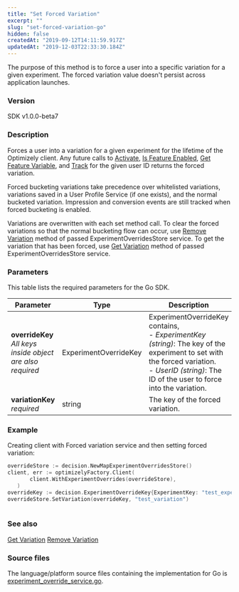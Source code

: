 ```yaml
---
title: "Set Forced Variation"
excerpt: ""
slug: "set-forced-variation-go"
hidden: false
createdAt: "2019-09-12T14:11:59.917Z"
updatedAt: "2019-12-03T22:33:30.184Z"
---
```

The purpose of this method is to force a user into a specific variation for a given experiment. The forced variation value doesn't persist across application launches.

### Version
SDK v1.0.0-beta7

### Description
Forces a user into a variation for a given experiment for the lifetime of the Optimizely client. Any future calls to [Activate](doc:activate), [Is Feature Enabled](doc:is-feature-enabled-go), [Get Feature Variable](doc:get-feature-variable-go), and [Track](doc:track-go) for the given user ID returns the forced variation.

Forced bucketing variations take precedence over whitelisted variations, variations saved in a User Profile Service (if one exists), and the normal bucketed variation. Impression and conversion events are still tracked when forced bucketing is enabled.

Variations are overwritten with each set method call. To clear the forced variations so that the normal bucketing flow can occur, use [Remove Variation](doc:remove-forced-variation-go) method of passed ExperimentOverridesStore service. To get the variation that has been forced, use [Get Variation](doc:get-forced-variation-go) method of passed ExperimentOverridesStore service.

### Parameters
This table lists the required parameters for the Go SDK.

| Parameter                                                      | Type                  | Description                                                                                                                                                                                          |
|----------------------------------------------------------------|-----------------------|------------------------------------------------------------------------------------------------------------------------------------------------------------------------------------------------------|
| **overrideKey**<br/>*All keys inside object are also required* | ExperimentOverrideKey | ExperimentOverrideKey contains,<br/>- *ExperimentKey (string)*: The key of the experiment to set with the forced variation.<br/>- *UserID (string)*: The ID of the user to force into the variation. |
| **variationKey**<br/>*required*                                | string                | The key of the forced variation.                                                                                                                                                                     |

### Example
Creating client with Forced variation service and then setting forced variation:

```go
overrideStore := decision.NewMapExperimentOverridesStore()
client, err := optimizelyFactory.Client(
       client.WithExperimentOverrides(overrideStore),
   )
overrideKey := decision.ExperimentOverrideKey{ExperimentKey: "test_experiment", UserID: "test_user"}
overrideStore.SetVariation(overrideKey, "test_variation")
  
```

### See also
[Get Variation](doc:get-forced-variation-go) 
[Remove Variation](doc:remove-forced-variation-go) 

### Source files
The language/platform source files containing the implementation for Go is [experiment_override_service.go](https://github.com/optimizely/go-sdk/blob/v1.0.0-beta7/pkg/decision/experiment_override_service.go).